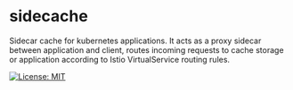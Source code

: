 # sidecache
Sidecar cache for kubernetes applications. It acts as a proxy sidecar between application and client, routes incoming requests to cache storage or application according to Istio VirtualService routing rules.

[![License: MIT](https://img.shields.io/badge/License-MIT-ligthgreen.svg)](https://opensource.org/licenses/MIT)

